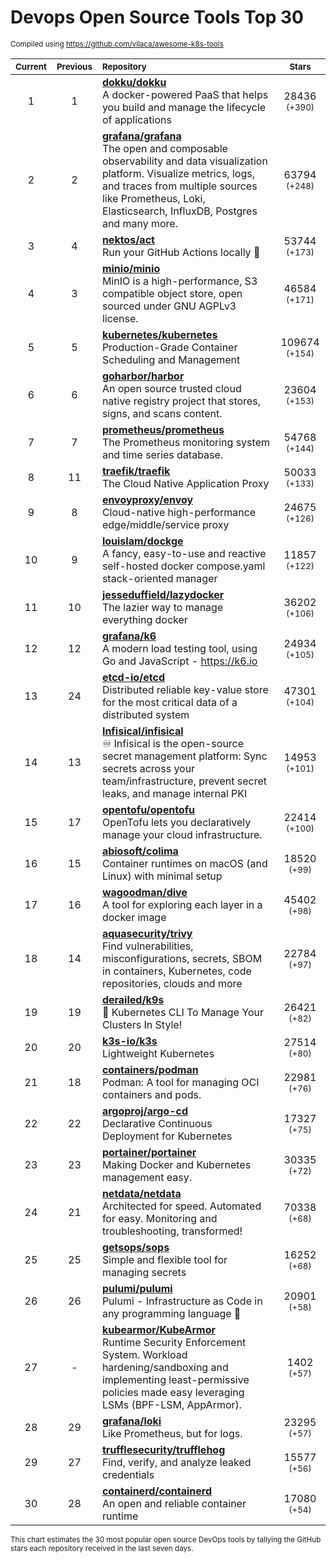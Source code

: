 # Devops Open Source Tools Top 30
<sup>Compiled using https://github.com/vilaca/awesome-k8s-tools</sup>
<div align="center">

|<sub>Current</sub>|<sub>Previous</sub>|<sub>Repository</sub>|<sub>Stars</sub>|
|:---:|:---:|:---|:---:|
|1|1|[**dokku/dokku**](https://github.com/dokku/dokku)<br/>A docker-powered PaaS that helps you build and manage the lifecycle of applications|28436 <sup>(+390)</sup>|
|2|2|[**grafana/grafana**](https://github.com/grafana/grafana)<br/>The open and composable observability and data visualization platform. Visualize metrics, logs, and traces from multiple sources like Prometheus, Loki, Elasticsearch, InfluxDB, Postgres and many more. |63794 <sup>(+248)</sup>|
|3|4|[**nektos/act**](https://github.com/nektos/act)<br/>Run your GitHub Actions locally 🚀|53744 <sup>(+173)</sup>|
|4|3|[**minio/minio**](https://github.com/minio/minio)<br/>MinIO is a high-performance, S3 compatible object store, open sourced under GNU AGPLv3 license.|46584 <sup>(+171)</sup>|
|5|5|[**kubernetes/kubernetes**](https://github.com/kubernetes/kubernetes)<br/>Production-Grade Container Scheduling and Management|109674 <sup>(+154)</sup>|
|6|6|[**goharbor/harbor**](https://github.com/goharbor/harbor)<br/>An open source trusted cloud native registry project that stores, signs, and scans content.|23604 <sup>(+153)</sup>|
|7|7|[**prometheus/prometheus**](https://github.com/prometheus/prometheus)<br/>The Prometheus monitoring system and time series database.|54768 <sup>(+144)</sup>|
|8|11|[**traefik/traefik**](https://github.com/traefik/traefik)<br/>The Cloud Native Application Proxy|50033 <sup>(+133)</sup>|
|9|8|[**envoyproxy/envoy**](https://github.com/envoyproxy/envoy)<br/>Cloud-native high-performance edge/middle/service proxy|24675 <sup>(+126)</sup>|
|10|9|[**louislam/dockge**](https://github.com/louislam/dockge)<br/>A fancy, easy-to-use and reactive self-hosted docker compose.yaml stack-oriented manager|11857 <sup>(+122)</sup>|
|11|10|[**jesseduffield/lazydocker**](https://github.com/jesseduffield/lazydocker)<br/>The lazier way to manage everything docker|36202 <sup>(+106)</sup>|
|12|12|[**grafana/k6**](https://github.com/grafana/k6)<br/>A modern load testing tool, using Go and JavaScript - https://k6.io|24934 <sup>(+105)</sup>|
|13|24|[**etcd-io/etcd**](https://github.com/etcd-io/etcd)<br/>Distributed reliable key-value store for the most critical data of a distributed system|47301 <sup>(+104)</sup>|
|14|13|[**Infisical/infisical**](https://github.com/Infisical/infisical)<br/>♾ Infisical is the open-source secret management platform: Sync secrets across your team/infrastructure, prevent secret leaks, and manage internal PKI|14953 <sup>(+101)</sup>|
|15|17|[**opentofu/opentofu**](https://github.com/opentofu/opentofu)<br/>OpenTofu lets you declaratively manage your cloud infrastructure.|22414 <sup>(+100)</sup>|
|16|15|[**abiosoft/colima**](https://github.com/abiosoft/colima)<br/>Container runtimes on macOS (and Linux) with minimal setup|18520 <sup>(+99)</sup>|
|17|16|[**wagoodman/dive**](https://github.com/wagoodman/dive)<br/>A tool for exploring each layer in a docker image|45402 <sup>(+98)</sup>|
|18|14|[**aquasecurity/trivy**](https://github.com/aquasecurity/trivy)<br/>Find vulnerabilities, misconfigurations, secrets, SBOM in containers, Kubernetes, code repositories, clouds and more|22784 <sup>(+97)</sup>|
|19|19|[**derailed/k9s**](https://github.com/derailed/k9s)<br/>🐶 Kubernetes CLI To Manage Your Clusters In Style!|26421 <sup>(+82)</sup>|
|20|20|[**k3s-io/k3s**](https://github.com/k3s-io/k3s)<br/>Lightweight Kubernetes|27514 <sup>(+80)</sup>|
|21|18|[**containers/podman**](https://github.com/containers/podman)<br/>Podman: A tool for managing OCI containers and pods.|22981 <sup>(+76)</sup>|
|22|22|[**argoproj/argo-cd**](https://github.com/argoproj/argo-cd)<br/>Declarative Continuous Deployment for Kubernetes|17327 <sup>(+75)</sup>|
|23|23|[**portainer/portainer**](https://github.com/portainer/portainer)<br/>Making Docker and Kubernetes management easy.|30335 <sup>(+72)</sup>|
|24|21|[**netdata/netdata**](https://github.com/netdata/netdata)<br/>Architected for speed. Automated for easy. Monitoring and troubleshooting, transformed!|70338 <sup>(+68)</sup>|
|25|25|[**getsops/sops**](https://github.com/getsops/sops)<br/>Simple and flexible tool for managing secrets|16252 <sup>(+68)</sup>|
|26|26|[**pulumi/pulumi**](https://github.com/pulumi/pulumi)<br/>Pulumi - Infrastructure as Code in any programming language 🚀|20901 <sup>(+58)</sup>|
|27|-|[**kubearmor/KubeArmor**](https://github.com/kubearmor/KubeArmor)<br/>Runtime Security Enforcement System. Workload hardening/sandboxing and implementing least-permissive policies made easy leveraging LSMs (BPF-LSM, AppArmor).|1402 <sup>(+57)</sup>|
|28|29|[**grafana/loki**](https://github.com/grafana/loki)<br/>Like Prometheus, but for logs.|23295 <sup>(+57)</sup>|
|29|27|[**trufflesecurity/trufflehog**](https://github.com/trufflesecurity/trufflehog)<br/>Find, verify, and analyze leaked credentials|15577 <sup>(+56)</sup>|
|30|28|[**containerd/containerd**](https://github.com/containerd/containerd)<br/>An open and reliable container runtime|17080 <sup>(+54)</sup>|


</div>

<sub>This chart estimates the 30 most popular open source DevOps tools by tallying the GitHub stars each repository received in the last seven days.</sub>
